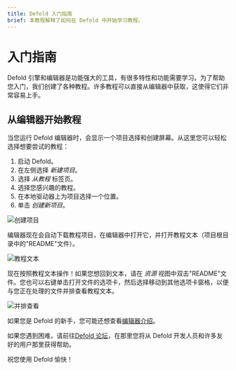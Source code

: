```yaml
---
title: Defold 入门指南
brief: 本教程解释了如何在 Defold 中开始学习教程。
---
```


# 入门指南

Defold 引擎和编辑器是功能强大的工具，有很多特性和功能需要学习。为了帮助您入门，我们创建了各种教程。许多教程可以直接从编辑器中获取，这使得它们非常容易上手。

## 从编辑器开始教程

当您运行 Defold 编辑器时，会显示一个项目选择和创建屏幕。从这里您可以轻松选择想要尝试的教程：

1. 启动 Defold。
2. 在左侧选择 *新建项目*。
3. 选择 *从教程* 标签页。
4. 选择您感兴趣的教程。
5. 在本地驱动器上为项目选择一个位置。
6. 单击 *创建新项目*。

![创建项目](images/getting-started/new-project.png)

编辑器现在会自动下载教程项目，在编辑器中打开它，并打开教程文本（项目根目录中的"README"文件）。

![教程文本](images/getting-started/tutorial-text.png)

现在按照教程文本操作！如果您想回到文本，请在 *资源* 视图中<kbd>双击</kbd>"README"文件。您也可以<kbd>右键单击</kbd>打开文件的选项卡，然后选择<kbd>移动到其他选项卡窗格</kbd>，以便与您正在处理的文件并排查看教程文本。

![并排查看](images/getting-started/side-by-side.png)

如果您是 Defold 的新手，您可能还想查看[编辑器介绍](/manuals/editor)。

如果您遇到困难，请前往[Defold 论坛](//forum.defold.com)，在那里您将从 Defold 开发人员和许多友好的用户那里获得帮助。

祝您使用 Defold 愉快！